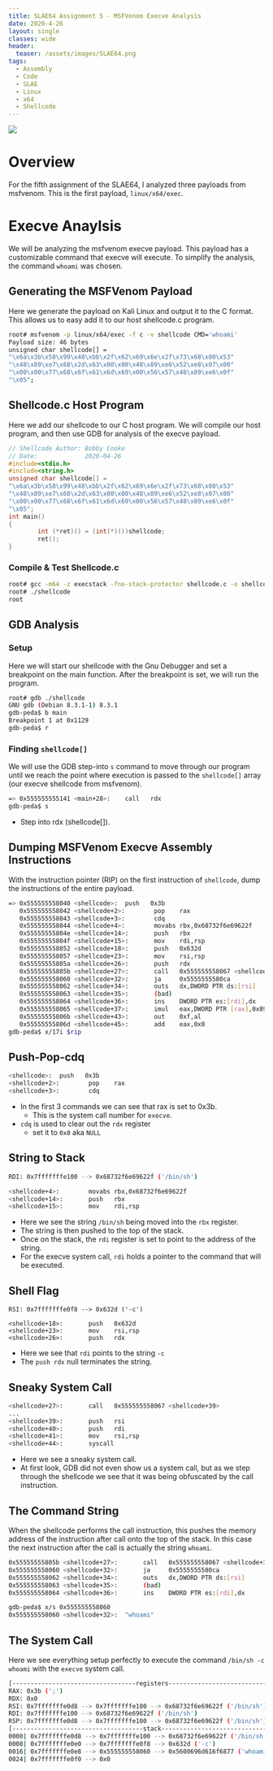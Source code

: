 ```yaml
---
title: SLAE64 Assignment 5 - MSFVenom Execve Analysis
date: 2020-4-26
layout: single
classes: wide
header:
  teaser: /assets/images/SLAE64.png
tags:
  - Assembly
  - Code
  - SLAE
  - Linux
  - x64
  - Shellcode
--- 
```

![](/assets/images/SLAE64.png)

# Overview
For the fifth assignment of the SLAE64, I analyzed three payloads from msfvenom. This is the first payload, `linux/x64/exec`.

# Execve Anaylsis
We will be analyzing the msfvenom execve payload. This payload has a customizable command that execve will execute. To simplify the analysis, the command `whoami` was chosen.
## Generating the MSFVenom Payload
Here we generate the payload on Kali Linux and output it to the C format. This allows us to easy add it to our host shellcode.c program.
```bash
root# msfvenom -p linux/x64/exec -f c -v shellcode CMD='whoami'
Payload size: 46 bytes
unsigned char shellcode[] =
"\x6a\x3b\x58\x99\x48\xbb\x2f\x62\x69\x6e\x2f\x73\x68\x00\x53"
"\x48\x89\xe7\x68\x2d\x63\x00\x00\x48\x89\xe6\x52\xe8\x07\x00"
"\x00\x00\x77\x68\x6f\x61\x6d\x69\x00\x56\x57\x48\x89\xe6\x0f"
"\x05";
```

## Shellcode.c Host Program
Here we add our shellcode to our C host program. We will compile our host program, and then use GDB for analysis of the execve payload.
```c
// Shellcode Author: Bobby Cooke
// Date:             2020-04-26
#include<stdio.h>
#include<string.h>
unsigned char shellcode[] =
"\x6a\x3b\x58\x99\x48\xbb\x2f\x62\x69\x6e\x2f\x73\x68\x00\x53"
"\x48\x89\xe7\x68\x2d\x63\x00\x00\x48\x89\xe6\x52\xe8\x07\x00"
"\x00\x00\x77\x68\x6f\x61\x6d\x69\x00\x56\x57\x48\x89\xe6\x0f"
"\x05";
int main()
{
        int (*ret)() = (int(*)())shellcode;
        ret();
}
```

### Compile & Test Shellcode.c
```bash
root# gcc -m64 -z execstack -fno-stack-protector shellcode.c -o shellcode
root# ./shellcode
root
```

## GDB Analysis
### Setup
Here we will start our shellcode with the Gnu Debugger and set a breakpoint on the main function. After the breakpoint is set, we will run the program. 
```bash
root# gdb ./shellcode
GNU gdb (Debian 8.3.1-1) 8.3.1
gdb-peda$ b main
Breakpoint 1 at 0x1129
gdb-peda$ r
```

### Finding `shellcode[]`
We will use the GDB step-into `s` command to move through our program until we reach the point where execution is passed to the `shellcode[]` array (our execve shellcode from msfvenom).
```bash
=> 0x555555555141 <main+28>:    call   rdx
gdb-peda$ s
```
+ Step into rdx (shellcode[]).

## Dumping MSFVenom Execve Assembly Instructions
With the instruction pointer (RIP) on the first instruction of `shellcode`, dump the instructions of the entire payload.
```bash
=> 0x555555558040 <shellcode>:  push   0x3b
   0x555555558042 <shellcode+2>:        pop    rax
   0x555555558043 <shellcode+3>:        cdq
   0x555555558044 <shellcode+4>:        movabs rbx,0x68732f6e69622f
   0x55555555804e <shellcode+14>:       push   rbx
   0x55555555804f <shellcode+15>:       mov    rdi,rsp
   0x555555558052 <shellcode+18>:       push   0x632d
   0x555555558057 <shellcode+23>:       mov    rsi,rsp
   0x55555555805a <shellcode+26>:       push   rdx
   0x55555555805b <shellcode+27>:       call   0x555555558067 <shellcode+39>
   0x555555558060 <shellcode+32>:       ja     0x5555555580ca
   0x555555558062 <shellcode+34>:       outs   dx,DWORD PTR ds:[rsi]
   0x555555558063 <shellcode+35>:       (bad)
   0x555555558064 <shellcode+36>:       ins    DWORD PTR es:[rdi],dx
   0x555555558065 <shellcode+37>:       imul   eax,DWORD PTR [rax],0x89485756
   0x55555555806b <shellcode+43>:       out    0xf,al
   0x55555555806d <shellcode+45>:       add    eax,0x0
gdb-peda$ x/17i $rip
```

## Push-Pop-cdq
```bash
<shellcode>:  push   0x3b
<shellcode+2>:        pop    rax
<shellcode+3>:        cdq
```
+ In the first 3 commands we can see that rax is set to 0x3b. 
  - This is the system call number for `execve`.
+ `cdq` is used to clear out the `rdx` register 
  - set it to `0x0` aka `NULL`


## String to Stack
```bash
RDI: 0x7fffffffe100 --> 0x68732f6e69622f ('/bin/sh')

<shellcode+4>:        movabs rbx,0x68732f6e69622f
<shellcode+14>:       push   rbx
<shellcode+15>:       mov    rdi,rsp
```
+ Here we see the string `/bin/sh` being moved into the `rbx` register.
+ The string is then pushed to the top of the stack.
+ Once on the stack, the `rdi` register is set to point to the address of the string.
+ For the execve system call, `rdi` holds a pointer to the command that will be executed.

## Shell Flag
```
RSI: 0x7fffffffe0f8 --> 0x632d ('-c')

<shellcode+18>:       push   0x632d
<shellcode+23>:       mov    rsi,rsp
<shellcode+26>:       push   rdx
```
+ Here we see that `rdi` points to the string `-c`
+ The `push rdx` null terminates the string.

## Sneaky System Call
```bash
<shellcode+27>:       call   0x555555558067 <shellcode+39>
...
<shellcode+39>:       push   rsi
<shellcode+40>:       push   rdi
<shellcode+41>:       mov    rsi,rsp
<shellcode+44>:       syscall
```
+ Here we see a sneaky system call. 
+ At first look, GDB did not even show us a system call, but as we step through the shellcode we see that it was being obfuscated by the call instruction.

## The Command String
When the shellcode performs the call instruction, this pushes the memory address of the instruction after call onto the top of the stack. In this case the next instruction after the call is actually the string `whoami`. 
```bash 
0x55555555805b <shellcode+27>:       call   0x555555558067 <shellcode+39>
0x555555558060 <shellcode+32>:       ja     0x5555555580ca
0x555555558062 <shellcode+34>:       outs   dx,DWORD PTR ds:[rsi]
0x555555558063 <shellcode+35>:       (bad)
0x555555558064 <shellcode+36>:       ins    DWORD PTR es:[rdi],dx

gdb-peda$ x/s 0x555555558060
0x555555558060 <shellcode+32>:  "whoami"
```

## The System Call
Here we see everything setup perfectly to execute the command `/bin/sh -c whoami` with the `execve` system call.
```bash
[----------------------------------registers-----------------------------------]
RAX: 0x3b (';')
RDX: 0x0
RSI: 0x7fffffffe0d8 --> 0x7fffffffe100 --> 0x68732f6e69622f ('/bin/sh')
RDI: 0x7fffffffe100 --> 0x68732f6e69622f ('/bin/sh')
RSP: 0x7fffffffe0d8 --> 0x7fffffffe100 --> 0x68732f6e69622f ('/bin/sh')
[------------------------------------stack-------------------------------------]
0000| 0x7fffffffe0d8 --> 0x7fffffffe100 --> 0x68732f6e69622f ('/bin/sh')
0008| 0x7fffffffe0e0 --> 0x7fffffffe0f8 --> 0x632d ('-c')
0016| 0x7fffffffe0e8 --> 0x555555558060 --> 0x5600696d616f6877 ('whoami')
0024| 0x7fffffffe0f0 --> 0x0
```
